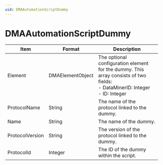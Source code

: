 ```yaml
---
uid: DMAAutomationScriptDummy
---
```


# DMAAutomationScriptDummy

| Item            | Format           | Description                                                                                                                                                                                                                                                       |
|-----------------|------------------|-------------------------------------------------------------------------------------------------------------------------------------------------------------------------------------------------------------------------------------------------------------------|
| Element         | DMAElementObject | The optional configuration element for the dummy. This array consists of two fields:<br> -  DataMinerID: Integer<br> -  ID: Integer |
| ProtocolName    | String           | The name of the protocol linked to the dummy.                                                                                                                                                                                                                     |
| Name            | String           | The name of the dummy.                                                                                                                                                                                                                                            |
| ProtocolVersion | String           | The version of the protocol linked to the dummy.                                                                                                                                                                                                                  |
| ProtocolId      | Integer          | The ID of the dummy within the script.                                                                                                                                                                                                                            |
